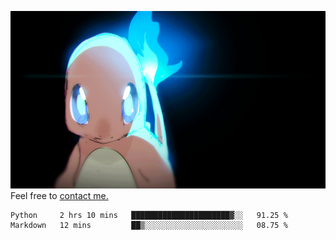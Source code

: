 [gif]: https://raw.githubusercontent.com/uysalserkan/uysalserkan/master/charmander-2.gif

![gif]
Feel free to [contact me.](mailto:uysalserkan08@gmail.com)
<!--
<div align="center">
<p>Profile Visitor Counter</p>
<img src="https://profile-counter.glitch.me/uysalserkan/count.svg" alt="hit counter" align="center">
</div>
-->
<!--START_SECTION:waka-->

```text
Python     2 hrs 10 mins   ██████████████████████▓░░   91.25 %
Markdown   12 mins         ██▒░░░░░░░░░░░░░░░░░░░░░░   08.75 %
```

<!--END_SECTION:waka-->

